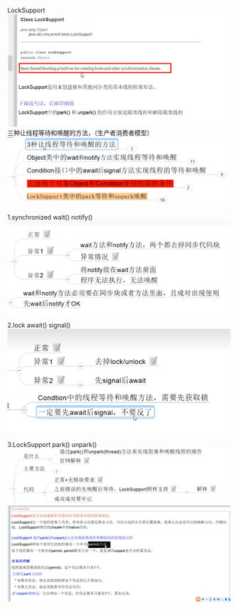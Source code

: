 LockSupport
![img.png](img.png)
三种让线程等待和唤醒的方法，（生产者消费者模型）
![img_1.png](img_1.png)

1.synchronized wait() notify() 
![img_3.png](img_3.png)

2.lock await() signal()
![img_4.png](img_4.png)

3.LockSupport park() unpark()
![img_5.png](img_5.png)
![img_6.png](img_6.png)